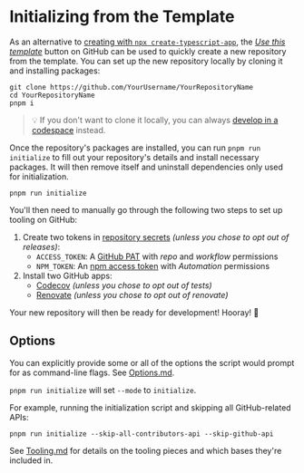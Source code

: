 # Initializing from the Template

As an alternative to [creating with `npx create-typescript-app`](./Creation.md), the [_Use this template_](https://github.com/JoshuaKGoldberg/create-typescript-app/generate) button on GitHub can be used to quickly create a new repository from the template.
You can set up the new repository locally by cloning it and installing packages:

```shell
git clone https://github.com/YourUsername/YourRepositoryName
cd YourRepositoryName
pnpm i
```

> 💡 If you don't want to clone it locally, you can always [develop in a codespace](https://docs.github.com/en/codespaces/developing-in-codespaces/developing-in-a-codespace) instead.

Once the repository's packages are installed, you can run `pnpm run initialize` to fill out your repository's details and install necessary packages.
It will then remove itself and uninstall dependencies only used for initialization.

```shell
pnpm run initialize
```

You'll then need to manually go through the following two steps to set up tooling on GitHub:

1. Create two tokens in [repository secrets](https://docs.github.com/en/actions/security-guides/encrypted-secrets) _(unless you chose to opt out of releases)_:
   - `ACCESS_TOKEN`: A [GitHub PAT](https://github.com/settings/tokens/new) with _repo_ and _workflow_ permissions
   - `NPM_TOKEN`: An [npm access token](https://docs.npmjs.com/creating-and-viewing-access-tokens/) with _Automation_ permissions
2. Install two GitHub apps:
   - [Codecov](https://github.com/marketplace/codecov) _(unless you chose to opt out of tests)_
   - [Renovate](https://github.com/marketplace/renovate) _(unless you chose to opt out of renovate)_

Your new repository will then be ready for development!
Hooray! 🥳

## Options

You can explicitly provide some or all of the options the script would prompt for as command-line flags.
See [Options.md](./Options.md).

`pnpm run initialize` will set `--mode` to `initialize`.

For example, running the initialization script and skipping all GitHub-related APIs:

```shell
pnpm run initialize --skip-all-contributors-api --skip-github-api
```

See [Tooling.md](./Tooling.md) for details on the tooling pieces and which bases they're included in.
